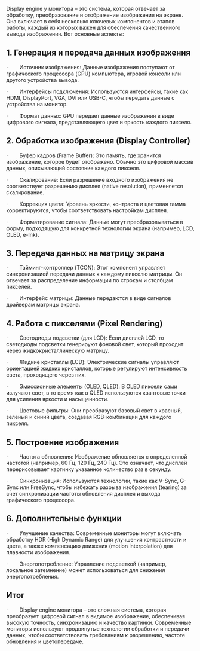 
Display engine у монитора – это система, которая отвечает за обработку, преобразование и отображение изображения на экране. Она включает в себя несколько ключевых компонентов и этапов работы, каждый из которых важен для обеспечения качественного вывода изображения. Вот основные аспекты:

## 1. Генерация и передача данных изображения

·        Источник изображения: Данные изображения поступают от графического процессора (GPU) компьютера, игровой консоли или другого устройства вывода.

·        Интерфейсы подключения: Используются интерфейсы, такие как HDMI, DisplayPort, VGA, DVI или USB-C, чтобы передать данные с устройства на монитор.

·        Формат данных: GPU передает данные изображения в виде цифрового сигнала, представляющего цвет и яркость каждого пикселя.

## 2. Обработка изображения (Display Controller)

·        Буфер кадров (Frame Buffer): Это память, где хранится изображение, которое будет отображено. Обычно это цифровой массив данных, описывающий состояние каждого пикселя.

·        Скалирование: Если разрешение входного изображения не соответствует разрешению дисплея (native resolution), применяется скалирование.

·        Коррекция цвета: Уровень яркости, контраста и цветовая гамма корректируются, чтобы соответствовать настройкам дисплея.

·        Форматирование сигнала: Данные могут преобразовываться в форму, подходящую для конкретной технологии экрана (например, LCD, OLED, e-Ink).

## 3. Передача данных на матрицу экрана

·        Тайминг-контроллер (TCON): Этот компонент управляет синхронизацией передачи данных к каждому пикселю матрицы. Он отвечает за распределение информации по строкам и столбцам пикселей.

·        Интерфейс матрицы: Данные передаются в виде сигналов драйверам матрицы экрана.

## 4. Работа с пикселями (Pixel Rendering)

·        Светодиоды подсветки (для LCD): Если дисплей LCD, то светодиоды подсветки генерируют фоновой свет, который проходит через жидкокристаллическую матрицу.

·        Жидкие кристаллы (LCD): Электрические сигналы управляют ориентацией жидких кристаллов, которые регулируют интенсивность света, проходящего через них.

·        Эмиссионные элементы (OLED, QLED): В OLED пиксели сами излучают свет, в то время как в QLED используются квантовые точки для усиления яркости и насыщенности.

·        Цветовые фильтры: Они преобразуют базовый свет в красный, зеленый и синий цвета, создавая RGB-комбинации для каждого пикселя.

## 5. Построение изображения

·        Частота обновления: Изображение обновляется с определенной частотой (например, 60 Гц, 120 Гц, 240 Гц). Это означает, что дисплей перерисовывает картинку указанное количество раз в секунду.

·        Синхронизация: Используются технологии, такие как V-Sync, G-Sync или FreeSync, чтобы избежать разрыва изображения (tearing) за счет синхронизации частоты обновления дисплея и выхода графического процессора.

## 6. Дополнительные функции

·        Улучшение качества: Современные мониторы могут включать обработку HDR (High Dynamic Range) для улучшения контрастности и цвета, а также компенсацию движения (motion interpolation) для плавности изображения.

·        Энергопотребление: Управление подсветкой (например, локальное затемнение) может использоваться для снижения энергопотребления.
## Итог

·        Display engine монитора – это сложная система, которая преобразует цифровой сигнал в видимое изображение, обеспечивая высокую точность, синхронизацию и качество картинки. Современные мониторы используют продвинутые технологии обработки и передачи данных, чтобы соответствовать требованиям к разрешению, частоте обновления и цветопередаче.